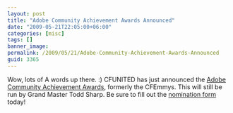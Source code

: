 ```yaml
---
layout: post
title: "Adobe Community Achievement Awards Announced"
date: "2009-05-21T22:05:00+06:00"
categories: [misc]
tags: []
banner_image: 
permalink: /2009/05/21/Adobe-Community-Achievement-Awards-Announced
guid: 3365
---
```


Wow, lots of A words up there. :) CFUNITED has just announced the <a href="http://cfunited.com/blog/index.cfm/2009/5/21/Adobe-Community-Achievement-Awards">Adobe Community Achievement Awards</a>, formerly the CFEmmys. This will still be run by Grand Master Todd Sharp. Be sure to fill out the <a href="http://cfunited.com/go/survey/172">nomination form</a> today!